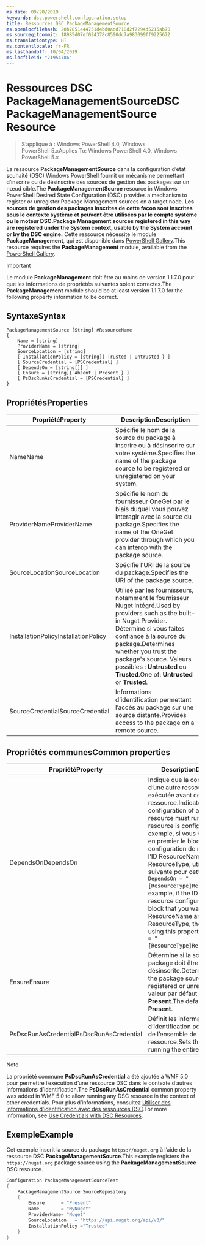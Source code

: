 ```yaml
---
ms.date: 09/20/2019
keywords: dsc,powershell,configuration,setup
title: Ressources DSC PackageManagementSource
ms.openlocfilehash: 20b7851e44751d4bd0add718d2f7294d5215ab70
ms.sourcegitcommit: 18985d07ef024378c8590dc7a983099ff9225672
ms.translationtype: HT
ms.contentlocale: fr-FR
ms.lasthandoff: 10/04/2019
ms.locfileid: "71954786"
---
```

# <a name="dsc-packagemanagementsource-resource"></a><span data-ttu-id="0ad4f-103">Ressources DSC PackageManagementSource</span><span class="sxs-lookup"><span data-stu-id="0ad4f-103">DSC PackageManagementSource Resource</span></span>

> <span data-ttu-id="0ad4f-104">S’applique à : Windows PowerShell 4.0, Windows PowerShell 5.x</span><span class="sxs-lookup"><span data-stu-id="0ad4f-104">Applies To: Windows PowerShell 4.0, Windows PowerShell 5.x</span></span>

<span data-ttu-id="0ad4f-105">La ressource **PackageManagementSource** dans la configuration d’état souhaité (DSC) Windows PowerShell fournit un mécanisme permettant d’inscrire ou de désinscrire des sources de gestion des packages sur un nœud cible.</span><span class="sxs-lookup"><span data-stu-id="0ad4f-105">The **PackageManagementSource** resource in Windows PowerShell Desired State Configuration (DSC) provides a mechanism to register or unregister Package Management sources on a target node.</span></span>
<span data-ttu-id="0ad4f-106">**Les sources de gestion des packages inscrites de cette façon sont inscrites sous le contexte système et peuvent être utilisées par le compte système ou le moteur DSC.**</span><span class="sxs-lookup"><span data-stu-id="0ad4f-106">**Package Management sources registered in this way are registered under the System context, usable by the System account or by the DSC engine.**</span></span> <span data-ttu-id="0ad4f-107">Cette ressource nécessite le module **PackageManagement**, qui est disponible dans [PowerShell Gallery](https://PowerShellGallery.com).</span><span class="sxs-lookup"><span data-stu-id="0ad4f-107">This resource requires the **PackageManagement** module, available from the [PowerShell Gallery](https://PowerShellGallery.com).</span></span>

> [!IMPORTANT]
> <span data-ttu-id="0ad4f-108">Le module **PackageManagement** doit être au moins de version 1.1.7.0 pour que les informations de propriétés suivantes soient correctes.</span><span class="sxs-lookup"><span data-stu-id="0ad4f-108">The **PackageManagement** module should be at least version 1.1.7.0 for the following property information to be correct.</span></span>

## <a name="syntax"></a><span data-ttu-id="0ad4f-109">Syntaxe</span><span class="sxs-lookup"><span data-stu-id="0ad4f-109">Syntax</span></span>

```Syntax
PackageManagementSource [String] #ResourceName
{
    Name = [string]
    ProviderName = [string]
    SourceLocation = [string]
    [ InstallationPolicy = [string]{ Trusted | Untrusted } ]
    [ SourceCredential = [PSCredential] ]
    [ DependsOn = [string[]] ]
    [ Ensure = [string]{ Absent | Present } ]
    [ PsDscRunAsCredential = [PSCredential] ]
}
```

## <a name="properties"></a><span data-ttu-id="0ad4f-110">Propriétés</span><span class="sxs-lookup"><span data-stu-id="0ad4f-110">Properties</span></span>

|<span data-ttu-id="0ad4f-111">Propriété</span><span class="sxs-lookup"><span data-stu-id="0ad4f-111">Property</span></span> |<span data-ttu-id="0ad4f-112">Description</span><span class="sxs-lookup"><span data-stu-id="0ad4f-112">Description</span></span> |
|---|---|
|<span data-ttu-id="0ad4f-113">Name</span><span class="sxs-lookup"><span data-stu-id="0ad4f-113">Name</span></span> |<span data-ttu-id="0ad4f-114">Spécifie le nom de la source du package à inscrire ou à désinscrire sur votre système.</span><span class="sxs-lookup"><span data-stu-id="0ad4f-114">Specifies the name of the package source to be registered or unregistered on your system.</span></span> |
|<span data-ttu-id="0ad4f-115">ProviderName</span><span class="sxs-lookup"><span data-stu-id="0ad4f-115">ProviderName</span></span> |<span data-ttu-id="0ad4f-116">Spécifie le nom du fournisseur OneGet par le biais duquel vous pouvez interagir avec la source du package.</span><span class="sxs-lookup"><span data-stu-id="0ad4f-116">Specifies the name of the OneGet provider through which you can interop with the package source.</span></span> |
|<span data-ttu-id="0ad4f-117">SourceLocation</span><span class="sxs-lookup"><span data-stu-id="0ad4f-117">SourceLocation</span></span> |<span data-ttu-id="0ad4f-118">Spécifie l’URI de la source du package.</span><span class="sxs-lookup"><span data-stu-id="0ad4f-118">Specifies the URI of the package source.</span></span> |
|<span data-ttu-id="0ad4f-119">InstallationPolicy</span><span class="sxs-lookup"><span data-stu-id="0ad4f-119">InstallationPolicy</span></span> |<span data-ttu-id="0ad4f-120">Utilisé par les fournisseurs, notamment le fournisseur Nuget intégré.</span><span class="sxs-lookup"><span data-stu-id="0ad4f-120">Used by providers such as the built-in Nuget Provider.</span></span> <span data-ttu-id="0ad4f-121">Détermine si vous faites confiance à la source du package.</span><span class="sxs-lookup"><span data-stu-id="0ad4f-121">Determines whether you trust the package's source.</span></span> <span data-ttu-id="0ad4f-122">Valeurs possibles : **Untrusted** ou **Trusted**.</span><span class="sxs-lookup"><span data-stu-id="0ad4f-122">One of: **Untrusted** or **Trusted**.</span></span> |
|<span data-ttu-id="0ad4f-123">SourceCredential</span><span class="sxs-lookup"><span data-stu-id="0ad4f-123">SourceCredential</span></span> |<span data-ttu-id="0ad4f-124">Informations d’identification permettant l’accès au package sur une source distante.</span><span class="sxs-lookup"><span data-stu-id="0ad4f-124">Provides access to the package on a remote source.</span></span> |

## <a name="common-properties"></a><span data-ttu-id="0ad4f-125">Propriétés communes</span><span class="sxs-lookup"><span data-stu-id="0ad4f-125">Common properties</span></span>

|<span data-ttu-id="0ad4f-126">Propriété</span><span class="sxs-lookup"><span data-stu-id="0ad4f-126">Property</span></span> |<span data-ttu-id="0ad4f-127">Description</span><span class="sxs-lookup"><span data-stu-id="0ad4f-127">Description</span></span> |
|---|---|
|<span data-ttu-id="0ad4f-128">DependsOn</span><span class="sxs-lookup"><span data-stu-id="0ad4f-128">DependsOn</span></span> |<span data-ttu-id="0ad4f-129">Indique que la configuration d’une autre ressource doit être exécutée avant celle de cette ressource.</span><span class="sxs-lookup"><span data-stu-id="0ad4f-129">Indicates that the configuration of another resource must run before this resource is configured.</span></span> <span data-ttu-id="0ad4f-130">Par exemple, si vous voulez exécuter en premier le bloc de script de configuration de ressource ayant l’ID ResourceName et le type ResourceType, utilisez la syntaxe suivante pour cette propriété : `DependsOn = "[ResourceType]ResourceName"`.</span><span class="sxs-lookup"><span data-stu-id="0ad4f-130">For example, if the ID of the resource configuration script block that you want to run first is ResourceName and its type is ResourceType, the syntax for using this property is `DependsOn = "[ResourceType]ResourceName"`.</span></span> |
|<span data-ttu-id="0ad4f-131">Ensure</span><span class="sxs-lookup"><span data-stu-id="0ad4f-131">Ensure</span></span> |<span data-ttu-id="0ad4f-132">Détermine si la source du package doit être inscrite ou désinscrite.</span><span class="sxs-lookup"><span data-stu-id="0ad4f-132">Determines whether the package source is to be registered or unregistered.</span></span> <span data-ttu-id="0ad4f-133">La valeur par défaut est **Present**.</span><span class="sxs-lookup"><span data-stu-id="0ad4f-133">The default value is **Present**.</span></span> |
|<span data-ttu-id="0ad4f-134">PsDscRunAsCredential</span><span class="sxs-lookup"><span data-stu-id="0ad4f-134">PsDscRunAsCredential</span></span> |<span data-ttu-id="0ad4f-135">Définit les informations d’identification pour l’exécution de l’ensemble de la ressource.</span><span class="sxs-lookup"><span data-stu-id="0ad4f-135">Sets the credential for running the entire resource as.</span></span> |

> [!NOTE]
> <span data-ttu-id="0ad4f-136">La propriété commune **PsDscRunAsCredential** a été ajoutée à WMF 5.0 pour permettre l’exécution d’une ressource DSC dans le contexte d’autres informations d’identification.</span><span class="sxs-lookup"><span data-stu-id="0ad4f-136">The **PsDscRunAsCredential** common property was added in WMF 5.0 to allow running any DSC resource in the context of other credentials.</span></span> <span data-ttu-id="0ad4f-137">Pour plus d’informations, consultez [Utiliser des informations d’identification avec des ressources DSC](../../../configurations/runasuser.md).</span><span class="sxs-lookup"><span data-stu-id="0ad4f-137">For more information, see [Use Credentials with DSC Resources](../../../configurations/runasuser.md).</span></span>

## <a name="example"></a><span data-ttu-id="0ad4f-138">Exemple</span><span class="sxs-lookup"><span data-stu-id="0ad4f-138">Example</span></span>

<span data-ttu-id="0ad4f-139">Cet exemple inscrit la source du package `https://nuget.org` à l’aide de la ressource DSC **PackageManagementSource**.</span><span class="sxs-lookup"><span data-stu-id="0ad4f-139">This example registers the `https://nuget.org` package source using the **PackageManagementSource** DSC resource.</span></span>

```powershell
Configuration PackageManagementSourceTest
{
    PackageManagementSource SourceRepository
    {
        Ensure      = "Present"
        Name        = "MyNuget"
        ProviderName= "Nuget"
        SourceLocation   = "https://api.nuget.org/api/v3/"
        InstallationPolicy ="Trusted"
    }
}
```
